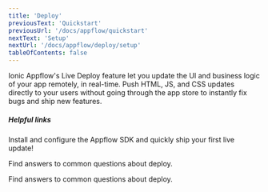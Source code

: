 ```yaml
---
title: 'Deploy'
previousText: 'Quickstart'
previousUrl: '/docs/appflow/quickstart'
nextText: 'Setup'
nextUrl: '/docs/appflow/deploy/setup'
tableOfContents: false
---
```


Ionic Appflow's Live Deploy feature let you update the UI and business logic of your app remotely, in real-time. Push HTML, JS, and CSS updates directly to your users without going through the app store to instantly fix bugs and ship new features.

##### Helpful links

<docs-cards> <docs-card header="Deploy a Live Update" href="/docs/appflow/quickstart/deploy" icon="/docs/assets/icons/guide-quickstart-icon.png"> 

Install and configure the Appflow SDK and quickly ship your first live update!</docs-card>

<docs-card header="Deploy Builds FAQ" href="https://ionic.zendesk.com/hc/en-us/categories/360000410474-Deploy-Builds-Git-" icon="/docs/assets/icons/guide-faq-icon.png"> 

Find answers to common questions about deploy.</docs-card>

<docs-card header="Deploy FAQ" href="https://ionic.zendesk.com/hc/en-us/categories/360000409113-Deploy" icon="/docs/assets/icons/guide-faq-icon.png"> 

Find answers to common questions about deploy.</docs-card> </docs-cards>